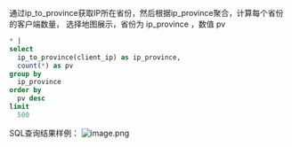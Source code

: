 通过ip_to_province获取IP所在省份，然后根据ip_province聚合，计算每个省份的客户端数量， 选择地图展示，省份为 ip_province ，数值 pv
```sql
* |
select
  ip_to_province(client_ip) as ip_province,
  count(*) as pv
group by
  ip_province
order by
  pv desc
limit
  500
```
SQL查询结果样例：
![image.png](/img/src/sqldemo/将请求客户端分布再地图上展示/6c4af938bee40d6aaec10076e481877934504c88e3c875c5808803a093bba999.png)
